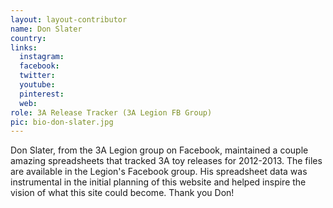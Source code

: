 ```yaml
---
layout: layout-contributor
name: Don Slater
country: 
links:
  instagram: 
  facebook:
  twitter: 
  youtube:
  pinterest: 
  web: 
role: 3A Release Tracker (3A Legion FB Group)
pic: bio-don-slater.jpg
---
```

Don Slater, from the 3A Legion group on Facebook, maintained a couple amazing spreadsheets that tracked 3A toy releases for 2012-2013. The files are available in the Legion's Facebook group. His spreadsheet data was instrumental in the initial planning of this website and helped inspire the vision of what this site could become. Thank you Don!